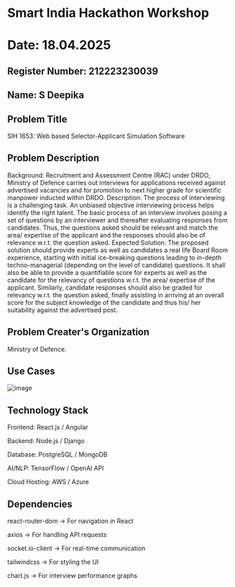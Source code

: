 # Smart India Hackathon Workshop
# Date: 18.04.2025
## Register Number: 212223230039
## Name: S Deepika 
## Problem Title
SIH 1653: Web based Selector-Applicant Simulation Software
## Problem Description
Background: Recruitment and Assessment Centre (RAC) under DRDO, Ministry of Defence carries out interviews for applications received against advertised vacancies and for promotion to next higher grade for scientific manpower inducted within DRDO. Description: The process of interviewing is a challenging task. An unbiased objective interviewing process helps identify the right talent. The basic process of an interview involves posing a set of questions by an interviewer and thereafter evaluating responses from candidates. Thus, the questions asked should be relevant and match the area/ expertise of the applicant and the responses should also be of relevance w.r.t. the question asked. Expected Solution: The proposed solution should provide experts as well as candidates a real life Board Room experience, starting with initial ice-breaking questions leading to in-depth techno-managerial (depending on the level of candidate) questions. It shall also be able to provide a quantifiable score for experts as well as the candidate for the relevancy of questions w.r.t. the area/ expertise of the applicant. Similarly, candidate responses should also be graded for relevancy w.r.t. the question asked, finally assisting in arriving at an overall score for the subject knowledge of the candidate and thus his/ her suitability against the advertised post.

## Problem Creater's Organization
Ministry of Defence.

## Use Cases

![image](https://github.com/user-attachments/assets/c41c06b1-ff59-4da5-b234-2fa4a398107b)

## Technology Stack
Frontend: React.js / Angular

Backend: Node.js / Django

Database: PostgreSQL / MongoDB

AI/NLP: TensorFlow / OpenAI API

Cloud Hosting: AWS / Azure

## Dependencies
react-router-dom → For navigation in React

axios → For handling API requests

socket.io-client → For real-time communication

tailwindcss → For styling the UI

chart.js → For interview performance graphs
